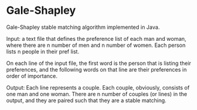 Gale-Shapley
============

Gale-Shapley stable matching algorithm implemented in Java.

Input: a text file that defines the preference list of each man and woman, where there are n number of men and n number of women. Each person lists n people in their pref list.

On each line of the input file, the first word is the person that is listing their preferences, and the following words on that line are their preferences in order of importance.

Output: Each line represents a couple. Each couple, obviously, consists of one man and one woman. There are n number of couples (or lines) in the output, and they are paired such that they are a stable matching.